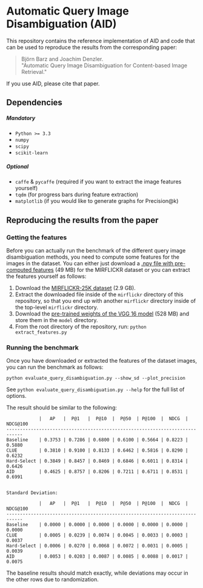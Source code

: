 Automatic Query Image Disambiguation (AID)
==========================================

This repository contains the reference implementation of AID and code that can be used
to reproduce the results from the corresponding paper:

> Björn Barz and Joachim Denzler.  
> "Automatic Query Image Disambiguation for Content-based Image Retrieval."

If you use AID, please cite that paper.


Dependencies
------------

##### Mandatory

- `Python >= 3.3`
- `numpy`
- `scipy`
- `scikit-learn`

##### Optional

- `caffe` & `pycaffe` (required if you want to extract the image features yourself)
- `tqdm` (for progress bars during feature extraction)
- `matplotlib` (if you would like to generate graphs for Precision@k)


Reproducing the results from the paper
--------------------------------------

### Getting the features

Before you can actually run the benchmark of the different query image disambiguation methods,
you need to compute some features for the images in the dataset. You can either just download
a [.npy file with pre-computed features][1] (49 MB) for the MIRFLICKR dataset or you can extract
the features yourself as follows:

1. Download the [MIRFLICKR-25K dataset][2] (2.9 GB).
2. Extract the downloaded file inside of the `mirflickr` directory of this repository, so that you
   end up with another `mirflickr` directory inside of the top-level `mirflickr` directory.
3. Download the [pre-trained weights of the VGG 16 model][3] (528 MB) and store them in the `model`
   directory.
4. From the root directory of the repository, run: `python extract_features.py`

### Running the benchmark

Once you have downloaded or extracted the features of the dataset images, you can run the benchmark
as follows:

    python evaluate_query_disambiguation.py --show_sd --plot_precision

See `python evaluate_query_disambiguation.py --help` for the full list of options.

The result should be similar to the following:

                |   AP   |  P@1   |  P@10  |  P@50  | P@100  |  NDCG  | NDCG@100
    ----------------------------------------------------------------------------
    Baseline    | 0.3753 | 0.7286 | 0.6800 | 0.6100 | 0.5664 | 0.8223 |   0.5880
    CLUE        | 0.3810 | 0.9100 | 0.8133 | 0.6462 | 0.5816 | 0.8290 |   0.6232
    Hard-Select | 0.3849 | 0.8457 | 0.8469 | 0.6846 | 0.6011 | 0.8314 |   0.6426
    AID         | 0.4625 | 0.8757 | 0.8206 | 0.7211 | 0.6711 | 0.8531 |   0.6991
    
    
    Standard Deviation:
    
                |   AP   |  P@1   |  P@10  |  P@50  | P@100  |  NDCG  | NDCG@100
    ----------------------------------------------------------------------------
    Baseline    | 0.0000 | 0.0000 | 0.0000 | 0.0000 | 0.0000 | 0.0000 |   0.0000
    CLUE        | 0.0005 | 0.0239 | 0.0074 | 0.0045 | 0.0033 | 0.0003 |   0.0037
    Hard-Select | 0.0006 | 0.0270 | 0.0068 | 0.0072 | 0.0031 | 0.0005 |   0.0039
    AID         | 0.0053 | 0.0203 | 0.0087 | 0.0085 | 0.0088 | 0.0017 |   0.0075

The baseline results should match exactly, while deviations may occur in the other rows due to
randomization.



[1]: http://www.inf-cv.uni-jena.de/dbvmedia/de/Barz/AID/features.npy
[2]: http://press.liacs.nl/mirflickr/mirflickr25k/mirflickr25k.zip
[3]: http://www.robots.ox.ac.uk/%7Evgg/software/very_deep/caffe/VGG_ILSVRC_16_layers.caffemodel
